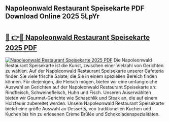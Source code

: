 ## Napoleonwald Restaurant Speisekarte PDF Download Online 2025 5LpYr

# <h2><a href="http://gc6ortd.nevu.top/?p=Napoleonwald+Restaurant+Speisekarte">🔗 👉🔴 Napoleonwald Restaurant Speisekarte 2025 PDF</a></h2>

[![Napoleonwald Restaurant Speisekarte 2025 PDF](https://i.imgur.com/dBaPXMq.png)](http://gc6ortd.nevu.top/?p=Napoleonwald+Restaurant+Speisekarte)
Die Napoleonwald Restaurant Speisekarte ist die Kunst, zwischen einer Vielzahl von Gerichten zu wählen. Auf der Napoleonwald Restaurant Speisekarte unserer Cafeteria finden Sie viele frische Salate, die Sie in einem speziellen Bereich finden können. Für diejenigen, die Fleisch mögen, bieten wir eine umfangreiche Auswahl an Gerichten auf der Napoleonwald Restaurant Speisekarte an: Rindfleisch, Schweinefleisch, Huhn und Fisch. Unseren Auserwählten bieten wir Gourmet-Gerichte wie Schaschlik und Steak an, die auf einem Holzfeuer zubereitet werden. Unsere Napoleonwald Restaurant Speisekarte bietet eine große Auswahl an Desserts, von traditionellen Kuchen und Kuchen bis hin zu erlesenen Crème Brûlée und Schokoladenspezialitäten.
